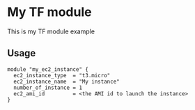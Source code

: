 # My TF module
This is my TF module example

## Usage
~~~
module "my_ec2_instance" {
  ec2_instance_type  = "t3.micro"
  ec2_instance_name  = "My instance"
  number_of_instance = 1
  ec2_ami_id         = <the AMI id to launch the instance>
}
~~~